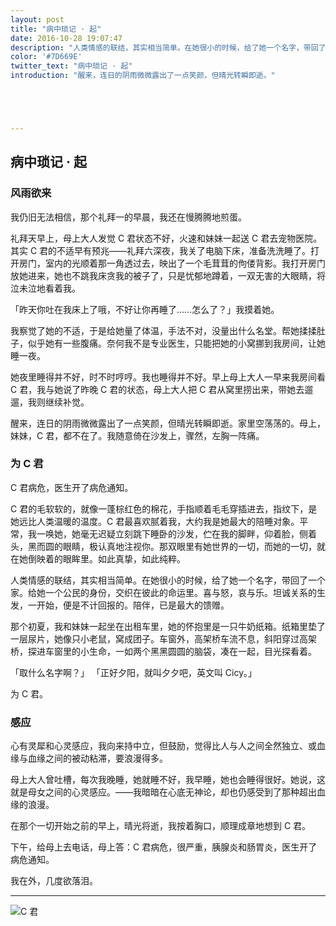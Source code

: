 ```yaml
---
layout: post
title: "病中琐记 · 起"
date: 2016-10-28 19:07:47
description: "人类情感的联结，其实相当简单。在她很小的时候，给了她一个名字，带回了一个家。给她一个公民的身份，交织在彼此的命运里。喜与怒，哀与乐。"
color: '#7D669E'
twitter_text: "病中琐记 · 起"
introduction: "醒来，连日的阴雨微微露出了一点笑颜，但晴光转瞬即逝。"





---
```


## 病中琐记 · 起

### 风雨欲来

我仍旧无法相信，那个礼拜一的早晨，我还在慢腾腾地煎蛋。

礼拜天早上，母上大人发觉 C 君状态不好，火速和妹妹一起送 C 君去宠物医院。其实 C 君的不适早有预兆——礼拜六深夜，我关了电脑下床，准备洗洗睡了。打开房门，室内的光顺着那一角透过去，映出了一个毛茸茸的佝偻背影。我打开房门放她进来，她也不跳我床贪我的被子了，只是忧郁地蹲着，一双无害的大眼睛，将泣未泣地看着我。

「昨天你吐在我床上了哦，不好让你再睡了……怎么了？」我摸着她。

我察觉了她的不适，于是给她量了体温，手法不对，没量出什么名堂。帮她揉揉肚子，似乎她有一些腹痛。奈何我不是专业医生，只能把她的小窝挪到我房间，让她睡一夜。

她夜里睡得并不好，时不时哼哼。我也睡得并不好。早上母上大人一早来我房间看 C 君，我与她说了昨晚 C 君的状态，母上大人把 C 君从窝里捞出来，带她去遛遛，我则继续补觉。



醒来，连日的阴雨微微露出了一点笑颜，但晴光转瞬即逝。家里空荡荡的。母上，妹妹，C 君，都不在了。我随意倚在沙发上，骤然，左胸一阵痛。


### 为 C 君

C 君病危，医生开了病危通知。

C 君的毛软软的，就像一蓬棕红色的棉花，手指顺着毛毛穿插进去，指纹下，是她远比人类温暖的温度。C 君最喜欢腻着我，大约我是她最大的陪睡对象。平常，我一唤她，她毫无迟疑立刻跳下睡卧的沙发，伫在我的脚畔，仰着脸，侧着头，黑而圆的眼睛，极认真地注视你。那双眼里有她世界的一切，而她的一切，就在她倒映着的眼眸里。如此真挚，如此纯粹。

人类情感的联结，其实相当简单。在她很小的时候，给了她一个名字，带回了一个家。给她一个公民的身份，交织在彼此的命运里。喜与怒，哀与乐。坦诚关系的生发，一开始，便是不计回报的。陪伴，已是最大的馈赠。

那个初夏，我和妹妹一起坐在出租车里，她的怀抱里是一只牛奶纸箱。纸箱里垫了一层尿片，她像只小老鼠，窝成团子。车窗外，高架桥车流不息，斜阳穿过高架桥，探进车窗里的小生命，一如两个黑黑圆圆的脑袋，凑在一起，目光探看着。

「取什么名字啊？」
「正好夕阳，就叫夕夕吧，英文叫 Cicy。」

为 C 君。

### 感应


心有灵犀和心灵感应，我向来持中立，但鼓励，觉得比人与人之间全然独立、或血缘与血缘之间的被动粘滞，要浪漫得多。

母上大人曾吐槽，每次我晚睡，她就睡不好，我早睡，她也会睡得很好。她说，这就是母女之间的心灵感应。——我暗暗在心底无神论，却也仍感受到了那种超出血缘的浪漫。

在那个一切开始之前的早上，晴光将逝，我按着胸口，顺理成章地想到 C 君。

下午，给母上去电话，母上答：C 君病危，很严重，胰腺炎和肠胃炎，医生开了病危通知。

我在外，几度欲落泪。

---
![C 君](http://upload-images.jianshu.io/upload_images/2013519-68f971e201ef5e90.jpeg?imageMogr2/auto-orient/strip%7CimageView2/2/w/1240)






